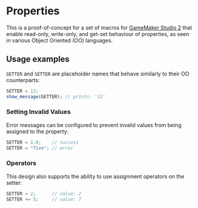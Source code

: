 # Properties

This is a proof-of-concept for a set of macros for [GameMaker Studio 2](https://www.yoyogames.com/gamemaker) that enable read-only, write-only, and get-set behaviour of properties, as seen in various Object Oriented (OO) languages.

## Usage examples

`GETTER` and `SETTER` are placeholder names that behave similarly to their OO counterparts:

```js
SETTER = 12;
show_message(GETTER); // prints: '12'
```

### Setting Invalid Values

Error messages can be configured to prevent invalid values from being assigned to the property:

```js
SETTER = 1.0;    // success
SETTER = "five"; // error
```

### Operators

This design also supports the ability to use assignment operators on the setter:

```js
SETTER = 2;      // value: 2
SETTER += 5;     // value: 7
```